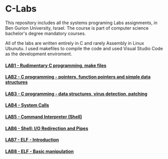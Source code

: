 # C-Labs
This repository includes all the systems programing Labs assignments, in Ben Gurion University, Israel.
The course is part of computer science bachelor's degree mandatory courses.

All of the labs are written entirely in C and rarely Assembly in Linux Ubunutu.
I used makefiles to compile the code and used Visual Studio Code as the development enviroment.

#### [LAB1 - Rudimentary C programming, make files](https://www.cs.bgu.ac.il/~caspl202/Lab1/Tasks)
#### [LAB2 - C programming - pointers, function pointers and simple data structures](https://www.cs.bgu.ac.il/~caspl202/Lab2/Tasks)
#### [LAB3 - C programming - data structures, virus detection, patching](https://www.cs.bgu.ac.il/~caspl202/Lab3/Tasks)
#### [LAB4 - System Calls](https://www.cs.bgu.ac.il/~caspl202/Lab4/Tasks)
#### [LAB5 - Command Interpreter (Shell)](https://www.cs.bgu.ac.il/~caspl202/Lab5/Tasks)
#### [LAB6 - Shell: I/O Redirection and Pipes](https://www.cs.bgu.ac.il/~caspl202/Lab6/Tasks)
#### [LAB7 - ELF - Introduction](https://www.cs.bgu.ac.il/~caspl202/Lab7/Tasks)
#### [LAB8 - ELF - Basic manipulation](https://www.cs.bgu.ac.il/~caspl202/Lab8/Tasks)
